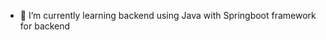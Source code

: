- 🌱 I’m currently learning backend using Java with Springboot framework for backend
<!---
4be/4be is a ✨ special ✨ repository because its `README.md` (this file) appears on your GitHub profile.
You can click the Preview link to take a look at your changes.
--->
